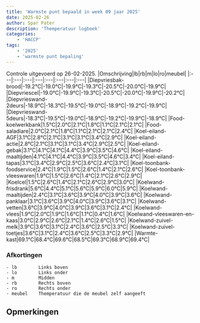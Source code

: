 ```yaml
---
title: 'Warmste punt bepaald in week 09 jaar 2025'
date: 2025-02-26
author: Spar Pater
description: 'Themperatuur logboek'
categories:
    - 'HACCP'
tags:
    - '2025'
    - 'warmste punt bepaling'
---
```

Controle uitgevoerd op 26-02-2025.
|Omschrijving|lb|rb|m|lo|ro|meubel|
|:---|:---|:---|:---|:---|:---|:---|:---|
|Diepvriesbak-brood|-19.2°C|-19.0°C|-19.9°C|-19.3°C|-20.5°C|-20.0°C|-19.9°C|
|Diepvriescel|-19.0°C|-19.9°C|-19.3°C|-20.5°C|-20.0°C|-19.9°C|-20.2°C|
|Diepvrieswand-2deurs|-18.9°C|-18.3°C|-19.5°C|-19.0°C|-18.9°C|-19.2°C|-19.9°C|
|Diepvrieswand-5deurs|-18.3°C|-19.5°C|-19.0°C|-18.9°C|-19.2°C|-19.9°C|-18.9°C|
|Food-koelwerkbank|1.5°C|2.0°C|2.1°C|1.8°C|1.1°C|2.1°C|2.1°C|
|Food-saladiare|2.0°C|2.1°C|1.8°C|1.1°C|2.1°C|2.1°C|2.4°C|
|Koel-eiland-AGF|3.1°C|2.8°C|2.1°C|3.1°C|3.1°C|3.4°C|2.9°C|
|Koel-eiland-actie|2.8°C|2.1°C|3.1°C|3.1°C|3.4°C|2.9°C|2.5°C|
|Koel-eiland-gebak|3.1°C|4.1°C|4.1°C|4.4°C|3.9°C|3.5°C|4.6°C|
|Koel-eiland-maaltijden|4.1°C|4.1°C|4.4°C|3.9°C|3.5°C|4.6°C|3.4°C|
|Koel-eiland-tapas|3.1°C|3.4°C|2.9°C|2.5°C|3.6°C|2.4°C|3.1°C|
|Koel-toonbank-foodservice|2.4°C|1.9°C|1.5°C|2.6°C|1.4°C|2.1°C|2.6°C|
|Koel-toonbank-vleeswaren|1.9°C|1.5°C|2.6°C|1.4°C|2.1°C|2.6°C|2.9°C|
|Koelcel|1.5°C|2.6°C|1.4°C|2.1°C|2.6°C|2.9°C|3.0°C|
|Koelwand-frisdrank|5.6°C|4.4°C|5.1°C|5.6°C|5.9°C|6.0°C|5.9°C|
|Koelwand-maaltijden|2.4°C|3.1°C|3.6°C|3.9°C|4.0°C|3.9°C|3.6°C|
|Koelwand-panklaar|3.1°C|3.6°C|3.9°C|4.0°C|3.9°C|3.6°C|3.1°C|
|Koelwand-vetten|3.6°C|3.9°C|4.0°C|3.9°C|3.6°C|3.1°C|2.4°C|
|Koelwand-vlees|1.9°C|2.0°C|1.9°C|1.6°C|1.1°C|0.4°C|1.6°C|
|Koelwand-vleeswaren-en-kaas|3.0°C|2.9°C|2.6°C|2.1°C|1.4°C|2.6°C|1.5°C|
|Koelwand-zuivel-melk|3.9°C|3.6°C|3.1°C|2.4°C|3.6°C|2.5°C|3.3°C|
|Koelwand-zuivel-toetjes|3.6°C|3.1°C|2.4°C|3.6°C|2.5°C|3.3°C|2.9°C|
|Warmte-kast|69.1°C|68.4°C|69.6°C|68.5°C|69.3°C|68.9°C|69.4°C|

### Afkortingen
    - lb        Links boven
    - lo        Links onder
    - m         Midden
    - rb        Rechts boven
    - ro        Rechts onder
    - meubel    Themperatuur die de meubel zelf aangeeft

## Opmerkingen


